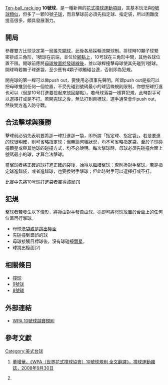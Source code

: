 [Ten-ball_rack.jpg](https://zh.wikipedia.org/wiki/File:Ten-ball_rack.jpg "fig:Ten-ball_rack.jpg")
**10號球**，是一種新興的[花式撞球運動項目](../Page/花式撞球.md "wikilink")，其基本玩法與[9號球類似](../Page/9號球.md "wikilink")，但多了一顆10號[子球](../Page/撞球術語#子球.md "wikilink")，而且擊球前必須先指定球、指定袋，所以困難度提高很多，頗具發展潛力。

## 開局

參賽雙方比球決定第一局誰先[開球](../Page/撞球術語#開球.md "wikilink")，此後各局採輪流開球制。排球時10顆子球緊密排成三角形，1號球在前端，並位於[腳點上](../Page/撞球術語#腳點.md "wikilink")，10号球在三角形中間，其他各球位置不限。開球前應將[母球放置於發球線後](../Page/撞球術語#母球.md "wikilink")，並以球桿撞擊母球使其先碰到1號球。開球時若無子球進袋，至少應有4顆子球觸碰台邊，否則即為犯規。

開完球的第一桿可以做push out，要使用必須事先聲明。所謂push
out是指可以把母球推到任何一個位置，不受先碰到號碼最小的球這條規則限制，你想把球打進也可以（但是10号打進要撿起來放回腳點）。若母球落袋一樣算犯規，此時對手可以選擇打或是不打。若開完球之後，無法打到目標球，選手通常會作push
out，然後雙方進入防守戰。

## 合法擊球與獲勝

擊球前必須先表明要將那一球打進那一袋，即所謂「指定球、指定袋」。若是要進的球很明確，則可省略指定球；但無論何種狀況，均不可省略指定袋。至於子球碰撞顆星或與其他球的碰撞方式，均不必說明。每次擊球時，母球必須先碰撞台面上號碼最小的球，才算合法擊球。

當擊球者將正確的球打進正確的袋後，始得以繼續擊球；否則換對手擊球。若是指定球進錯袋，或者進錯球，也要換對手擊球；但此時對手可以選擇打或不打。

比賽中先將10号球打進袋者贏得該局\[1\]

## 犯規

擊球者若發生以下情形，將換由對手發自由球，亦即可將母球放置於台面上的任何位置再行擊球。

  - 母球[洗袋或是跳出檯面](../Page/撞球術語#洗袋.md "wikilink")
  - 先碰撞到錯誤的球
  - 母球接觸目標球後，沒有球碰撞[顆星](../Page/撞球術語#顆星.md "wikilink")。
  - 球跳出檯面\[2\]

## 相關條目

  - [撞球](../Page/撞球.md "wikilink")
  - [9號球](../Page/9號球.md "wikilink")
  - [8號球](../Page/8號球.md "wikilink")

## 外部連結

  - [WPA 10號球競賽規則](https://web.archive.org/web/20110218144837/http://wpa-pool.com/index.asp?content=rules_10ball)

## 參考文獻

<references/>

[Category:美式台球](https://zh.wikipedia.org/wiki/Category:美式台球 "wikilink")

1.  [董增華，《WPA（世界花式撞球協會）10號球規則
    全文翻譯》，撞球運動雜誌，2008年9月30日](http://www.baroc.org/index.php?action=show&no=411)


2.